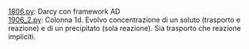 [1806.py](1806.py): Darcy con framework AD  
[1906_2.py](1906_2.py): Colonna 1d. Evolvo concentrazione di un soluto (trasporto e reazione) e di un precipitato (sola reazione). Sia trasporto che reazione impliciti.  

